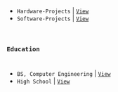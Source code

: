 
- `Hardware-Projects` | [`View`](https://github.com/stars/kentlouisetonino/lists/hardware-projects)
- `Software-Projects` | [`View`](https://github.com/stars/kentlouisetonino/lists/software-projects)

<br />

### `Education`
#


- `BS, Computer Engineering` | [`View`](https://github.com/kentlouisetonino/kentlouisetonino/blob/develop/education/02-BS-Computer-Engineering.md) <br />
- `High School` | [`View`](https://github.com/kentlouisetonino/kentlouisetonino/blob/develop/education/01-High-School.md)
